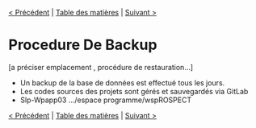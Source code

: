 [< Précédent](./0900-environnement.md) | [Table des matières](./9999-toc.md) | [Suivant >](./1100-procedureDeploiement.md)

# Procedure De Backup

[a préciser emplacement ,  procédure de restauration…]

-	Un backup de la base de données est effectué tous les jours.
-	Les codes sources des projets sont gérés et sauvegardés via GitLab
-	Slp-Wpapp03 …/espace programme/wspROSPECT

[< Précédent](./0900-environnement.md) | [Table des matières](./9999-toc.md) | [Suivant >](./1100-procedureDeploiement.md)
